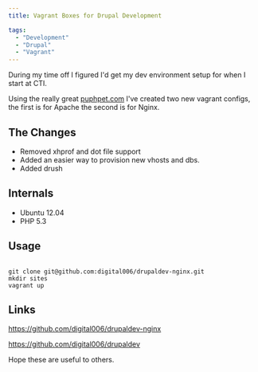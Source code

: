 ```yaml
---
title: Vagrant Boxes for Drupal Development

tags:
  - "Development"
  - "Drupal"
  - "Vagrant"
---
```

During my time off I figured I'd get my dev environment setup for when I start at CTI.

Using the really great [puphpet.com](https://puphpet.com/) I've created two new vagrant configs, the first is for Apache the second is for Nginx.

## The Changes
- Removed xhprof and dot file support
- Added an easier way to provision new vhosts and dbs.
- Added drush

## Internals
- Ubuntu 12.04
- PHP 5.3

## Usage
<code>
git clone git@github.com:digital006/drupaldev-nginx.git
mkdir sites
vagrant up
</code>

## Links
https://github.com/digital006/drupaldev-nginx

https://github.com/digital006/drupaldev

Hope these are useful to others.
